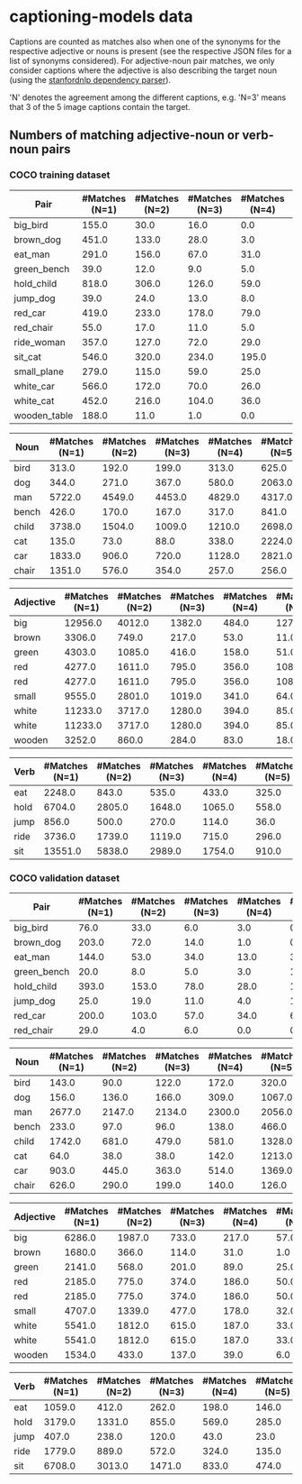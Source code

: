 # captioning-models data

Captions are counted as matches also when one of the synonyms for the respective adjective or nouns is present (see the
respective JSON files for a list of synonyms considered). For adjective-noun pair matches, we only consider captions
where the adjective is also describing the target noun (using the
[stanfordnlp dependency parser](https://github.com/stanfordnlp/stanfordnlp)).

'N' denotes the agreement among the different captions, e.g. 
'N=3' means that 3 of the 5 image captions contain the target.

## Numbers of matching adjective-noun or verb-noun pairs

### COCO training dataset

Pair | #Matches (N=1) |  #Matches (N=2) | #Matches (N=3) | #Matches (N=4) | #Matches (N=5) |  #Matches (Total)
-----|----------------| ---------------|-----------------|----------------|--------------- | ----------------
big_bird | 155.0 | 30.0 | 16.0 | 0.0 | 1.0 | 202.0
brown_dog | 451.0 | 133.0 | 28.0 | 3.0 | 0.0 | 615.0
eat_man | 291.0 | 156.0 | 67.0 | 31.0 | 8.0 | 553.0
green_bench | 39.0 | 12.0 | 9.0 | 5.0 | 0.0 | 65.0
hold_child | 818.0 | 306.0 | 126.0 | 59.0 | 19.0 | 1328.0
jump_dog | 39.0 | 24.0 | 13.0 | 8.0 | 1.0 | 85.0
red_car | 419.0 | 233.0 | 178.0 | 79.0 | 13.0 | 922.0
red_chair | 55.0 | 17.0 | 11.0 | 5.0 | 2.0 | 90.0
ride_woman | 357.0 | 127.0 | 72.0 | 29.0 | 6.0 | 591.0
sit_cat | 546.0 | 320.0 | 234.0 | 195.0 | 90.0 | 1385.0
small_plane | 279.0 | 115.0 | 59.0 | 25.0 | 10.0 | 488.0
white_car | 566.0 | 172.0 | 70.0 | 26.0 | 5.0 | 839.0
white_cat | 452.0 | 216.0 | 104.0 | 36.0 | 7.0 | 815.0
wooden_table | 188.0 | 11.0 | 1.0 | 0.0 | 0.0 | 200.0 

Noun | #Matches (N=1) |  #Matches (N=2) | #Matches (N=3) | #Matches (N=4) | #Matches (N=5) |  #Matches (Total)  
-------|----------------| ---------------|-----------------|----------------|-------------- | ---------------- 
bird | 313.0 | 192.0 | 199.0 | 313.0 | 625.0 | 1642.0
dog | 344.0 | 271.0 | 367.0 | 580.0 | 2063.0 | 3625.0
man | 5722.0 | 4549.0 | 4453.0 | 4829.0 | 4317.0 | 23870.0
bench | 426.0 | 170.0 | 167.0 | 317.0 | 841.0 | 1921.0
child | 3738.0 | 1504.0 | 1009.0 | 1210.0 | 2698.0 | 10159.0
cat | 135.0 | 73.0 | 88.0 | 338.0 | 2224.0 | 2858.0
car | 1833.0 | 906.0 | 720.0 | 1128.0 | 2821.0 | 7408.0
chair | 1351.0 | 576.0 | 354.0 | 257.0 | 256.0 | 2794.0

Adjective | #Matches (N=1) |  #Matches (N=2) | #Matches (N=3) | #Matches (N=4) | #Matches (N=5) |  #Matches (Total)  
-------|----------------| ---------------|-----------------|----------------|-------------- | ---------------- 
big | 12956.0 | 4012.0 | 1382.0 | 484.0 | 127.0 | 18961.0
brown | 3306.0 | 749.0 | 217.0 | 53.0 | 11.0 | 4336.0
green | 4303.0 | 1085.0 | 416.0 | 158.0 | 51.0 | 6013.0
red | 4277.0 | 1611.0 | 795.0 | 356.0 | 108.0 | 7147.0
red | 4277.0 | 1611.0 | 795.0 | 356.0 | 108.0 | 7147.0
small | 9555.0 | 2801.0 | 1019.0 | 341.0 | 64.0 | 13780.0
white | 11233.0 | 3717.0 | 1280.0 | 394.0 | 85.0 | 16709.0
white | 11233.0 | 3717.0 | 1280.0 | 394.0 | 85.0 | 16709.0
wooden | 3252.0 | 860.0 | 284.0 | 83.0 | 18.0 | 4497.0

Verb | #Matches (N=1) |  #Matches (N=2) | #Matches (N=3) | #Matches (N=4) | #Matches (N=5) |  #Matches (Total)  
-----|----------------| --------------- |----------------|----------------|-------------- | ---------------- 
eat | 2248.0 | 843.0 | 535.0 | 433.0 | 325.0 | 4384.0
hold | 6704.0 | 2805.0 | 1648.0 | 1065.0 | 558.0 | 12780.0
jump | 856.0 | 500.0 | 270.0 | 114.0 | 36.0 | 1776.0
ride | 3736.0 | 1739.0 | 1119.0 | 715.0 | 296.0 | 7605.0
sit | 13551.0 | 5838.0 | 2989.0 | 1754.0 | 910.0 | 25042.0


### COCO validation dataset

Pair | #Matches (N=1) |  #Matches (N=2) | #Matches (N=3) | #Matches (N=4) | #Matches (N=5) |  #Matches (Total)  
-----|----------------| ---------------|-----------------|----------------|--------------  | ---------------- 
big_bird | 76.0 | 33.0 | 6.0 | 3.0 | 0.0 | 118.0
brown_dog | 203.0 | 72.0 | 14.0 | 1.0 | 0.0 | 290.0
eat_man | 144.0 | 53.0 | 34.0 | 13.0 | 3.0 | 247.0
green_bench | 20.0 | 8.0 | 5.0 | 3.0 | 1.0 | 37.0
hold_child | 393.0 | 153.0 | 78.0 | 28.0 | 12.0 | 664.0
jump_dog | 25.0 | 19.0 | 11.0 | 4.0 | 1.0 | 60.0
red_car | 200.0 | 103.0 | 57.0 | 34.0 | 6.0 | 400.0
red_chair | 29.0 | 4.0 | 6.0 | 0.0 | 0.0 | 39.0


Noun | #Matches (N=1) |  #Matches (N=2) | #Matches (N=3) | #Matches (N=4) | #Matches (N=5) |  #Matches (Total)  
-------|----------------| ---------------|-----------------|----------------|-------------- | ---------------- 
bird | 143.0 | 90.0 | 122.0 | 172.0 | 320.0 | 847.0
dog | 156.0 | 136.0 | 166.0 | 309.0 | 1067.0 | 1834.0
man | 2677.0 | 2147.0 | 2134.0 | 2300.0 | 2056.0 | 11314.0
bench | 233.0 | 97.0 | 96.0 | 138.0 | 466.0 | 1030.0
child | 1742.0 | 681.0 | 479.0 | 581.0 | 1328.0 | 4811.0
cat | 64.0 | 38.0 | 38.0 | 142.0 | 1213.0 | 1495.0
car | 903.0 | 445.0 | 363.0 | 514.0 | 1369.0 | 3594.0
chair | 626.0 | 290.0 | 199.0 | 140.0 | 126.0 | 1381.0

Adjective | #Matches (N=1) |  #Matches (N=2) | #Matches (N=3) | #Matches (N=4) | #Matches (N=5) |  #Matches (Total)  
-------|----------------| ---------------|-----------------|----------------|--------------   | ---------------- 
big | 6286.0 | 1987.0 | 733.0 | 217.0 | 57.0 | 9280.0
brown | 1680.0 | 366.0 | 114.0 | 31.0 | 1.0 | 2192.0
green | 2141.0 | 568.0 | 201.0 | 89.0 | 25.0 | 3024.0
red | 2185.0 | 775.0 | 374.0 | 186.0 | 50.0 | 3570.0
red | 2185.0 | 775.0 | 374.0 | 186.0 | 50.0 | 3570.0
small | 4707.0 | 1339.0 | 477.0 | 178.0 | 32.0 | 6733.0
white | 5541.0 | 1812.0 | 615.0 | 187.0 | 33.0 | 8188.0
white | 5541.0 | 1812.0 | 615.0 | 187.0 | 33.0 | 8188.0
wooden | 1534.0 | 433.0 | 137.0 | 39.0 | 6.0 | 2149.0

Verb | #Matches (N=1) |  #Matches (N=2) | #Matches (N=3) | #Matches (N=4) | #Matches (N=5) |  #Matches (Total)  
-----|----------------| --------------- |----------------|----------------|--------------  | ---------------- 
eat | 1059.0 | 412.0 | 262.0 | 198.0 | 146.0 | 2077.0
hold | 3179.0 | 1331.0 | 855.0 | 569.0 | 285.0 | 6219.0
jump | 407.0 | 238.0 | 120.0 | 43.0 | 23.0 | 831.0
ride | 1779.0 | 889.0 | 572.0 | 324.0 | 135.0 | 3699.0
sit | 6708.0 | 3013.0 | 1471.0 | 833.0 | 474.0 | 12499.0


